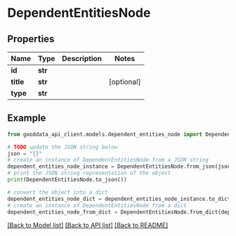 # DependentEntitiesNode


## Properties

Name | Type | Description | Notes
------------ | ------------- | ------------- | -------------
**id** | **str** |  | 
**title** | **str** |  | [optional] 
**type** | **str** |  | 

## Example

```python
from gooddata_api_client.models.dependent_entities_node import DependentEntitiesNode

# TODO update the JSON string below
json = "{}"
# create an instance of DependentEntitiesNode from a JSON string
dependent_entities_node_instance = DependentEntitiesNode.from_json(json)
# print the JSON string representation of the object
print(DependentEntitiesNode.to_json())

# convert the object into a dict
dependent_entities_node_dict = dependent_entities_node_instance.to_dict()
# create an instance of DependentEntitiesNode from a dict
dependent_entities_node_from_dict = DependentEntitiesNode.from_dict(dependent_entities_node_dict)
```
[[Back to Model list]](../README.md#documentation-for-models) [[Back to API list]](../README.md#documentation-for-api-endpoints) [[Back to README]](../README.md)


